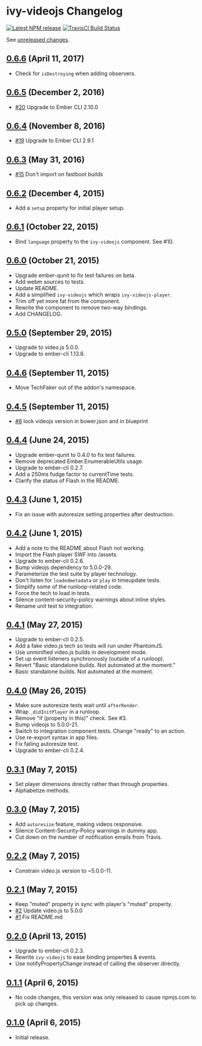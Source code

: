 # ivy-videojs Changelog

[![Latest NPM release][npm-badge]][npm-badge-url]
[![TravisCI Build Status][travis-badge]][travis-badge-url]

[npm-badge-url]: https://www.npmjs.com/package/ivy-videojs
[npm-badge]: https://img.shields.io/npm/v/ivy-videojs.svg
[travis-badge-url]: https://travis-ci.org/IvyApp/ivy-videojs
[travis-badge]: https://travis-ci.org/IvyApp/ivy-videojs.svg?branch=master

See [unreleased changes][HEAD].

## [0.6.6][] (April 11, 2017)

  * Check for `isDestroying` when adding observers.

## [0.6.5][] (December 2, 2016)

  * [#20](https://github.com/IvyApp/ivy-videojs/pull/20) Upgrade to Ember CLI 2.10.0

## [0.6.4][] (November 8, 2016)

  * [#19](https://github.com/IvyApp/ivy-videojs/pull/19) Upgrade to Ember CLI 2.9.1

## [0.6.3][] (May 31, 2016)

  * [#15](https://github.com/IvyApp/ivy-videojs/pull/15) Don't import on fastboot builds

## [0.6.2][] (December 4, 2015)

  * Add a `setup` property for initial player setup.

## [0.6.1][] (October 22, 2015)

  * Bind `language` property to the `ivy-videojs` component. See #10.

## [0.6.0][] (October 21, 2015)

  * Upgrade ember-qunit to fix test failures on beta.
  * Add webm sources to tests.
  * Update README.
  * Add a simplified `ivy-videojs` which wraps `ivy-videojs-player`.
  * Trim off yet more fat from the component.
  * Rewrite the component to remove two-way bindings.
  * Add CHANGELOG.

## [0.5.0][] (September 29, 2015)

  * Upgrade to video.js 5.0.0.
  * Upgrade to ember-cli 1.13.8.

## [0.4.6][] (September 11, 2015)

  * Move TechFaker out of the addon's namespace.

## [0.4.5][] (September 11, 2015)

  * [#6](https://github.com/IvyApp/ivy-videojs/pull/6) lock videojs version in bower.json and in blueprint

## [0.4.4][] (June 24, 2015)

  * Upgrade ember-qunit to 0.4.0 to fix test failures.
  * Remove deprecated Ember.EnumerableUtils usage.
  * Upgrade to ember-cli 0.2.7.
  * Add a 250ms fudge factor to currentTime tests.
  * Clarify the status of Flash in the README.

## [0.4.3][] (June 1, 2015)

  * Fix an issue with autoresize setting properties after destruction.

## [0.4.2][] (June 1, 2015)

  * Add a note to the README about Flash not working.
  * Import the Flash player SWF into /assets.
  * Upgrade to ember-cli 0.2.6.
  * Bump videojs dependency to 5.0.0-29.
  * Parameterize the test suite by player technology.
  * Don't listen for `loadedmetadata` or `play` in timeupdate tests.
  * Simplify some of the runloop-related code.
  * Force the tech to load in tests.
  * Silence content-security-policy warnings about inline styles.
  * Rename unit test to integration.

## [0.4.1][] (May 27, 2015)

  * Upgrade to ember-cli 0.2.5.
  * Add a fake video.js tech so tests will run under PhantomJS.
  * Use unminified video.js builds in development mode.
  * Set up event listeners synchronously (outside of a runloop).
  * Revert "Basic standalone builds. Not automated at the moment."
  * Basic standalone builds. Not automated at the moment.

## [0.4.0][] (May 26, 2015)

  * Make sure autoresize tests wait until `afterRender`.
  * Wrap `_didInitPlayer` in a runloop.
  * Remove "if (property in this)" check. See #3.
  * Bump videojs to 5.0.0-21.
  * Switch to integration component tests. Change "ready" to an action.
  * Use re-export syntax in app files.
  * Fix failing autoresize test.
  * Upgrade to ember-cli 0.2.4.

## [0.3.1][] (May 7, 2015)

  * Set player dimensions directly rather than through properties.
  * Alphabetize methods.

## [0.3.0][] (May 7, 2015)

  * Add `autoresize` feature, making videos responsive.
  * Silence Content-Security-Policy warnings in dummy app.
  * Cut down on the number of notification emails from Travis.

## [0.2.2][] (May 7, 2015)

  * Constrain video.js version to ~5.0.0-11.

## [0.2.1][] (May 7, 2015)

  * Keep "muted" property in sync with player's "muted" property.
  * [#2](https://github.com/IvyApp/ivy-videojs/pull/2) Update video.js to 5.0.0
  * [#1](https://github.com/IvyApp/ivy-videojs/pull/1) Fix README.md

## [0.2.0][] (April 13, 2015)

  * Upgrade to ember-cli 0.2.3.
  * Rewrite `ivy-videojs` to ease binding properties & events.
  * Use notifyPropertyChange instead of calling the observer directly.

## [0.1.1][] (April 6, 2015)

  * No code changes, this version was only released to cause npmjs.com to pick up changes.

## [0.1.0][] (April 6, 2015)

  * Initial release.

[0.1.0]: https://github.com/IvyApp/ivy-videojs/tree/v0.1.0
[0.1.1]: https://github.com/IvyApp/ivy-videojs/compare/v0.1.0...v0.1.1
[0.2.0]: https://github.com/IvyApp/ivy-videojs/compare/v0.1.1...v0.2.0
[0.2.1]: https://github.com/IvyApp/ivy-videojs/compare/v0.2.0...v0.2.1
[0.2.2]: https://github.com/IvyApp/ivy-videojs/compare/v0.2.1...v0.2.2
[0.3.0]: https://github.com/IvyApp/ivy-videojs/compare/v0.2.2...v0.3.0
[0.3.1]: https://github.com/IvyApp/ivy-videojs/compare/v0.3.0...v0.3.1
[0.4.0]: https://github.com/IvyApp/ivy-videojs/compare/v0.3.1...v0.4.0
[0.4.1]: https://github.com/IvyApp/ivy-videojs/compare/v0.4.0...v0.4.1
[0.4.2]: https://github.com/IvyApp/ivy-videojs/compare/v0.4.1...v0.4.2
[0.4.3]: https://github.com/IvyApp/ivy-videojs/compare/v0.4.2...v0.4.3
[0.4.4]: https://github.com/IvyApp/ivy-videojs/compare/v0.4.3...v0.4.4
[0.4.5]: https://github.com/IvyApp/ivy-videojs/compare/v0.4.4...v0.4.5
[0.4.6]: https://github.com/IvyApp/ivy-videojs/compare/v0.4.5...v0.4.6
[0.5.0]: https://github.com/IvyApp/ivy-videojs/compare/v0.4.6...v0.5.0
[0.6.0]: https://github.com/IvyApp/ivy-videojs/compare/v0.5.0...v0.6.0
[0.6.1]: https://github.com/IvyApp/ivy-videojs/compare/v0.6.0...v0.6.1
[0.6.2]: https://github.com/IvyApp/ivy-videojs/compare/v0.6.1...v0.6.2
[0.6.3]: https://github.com/IvyApp/ivy-videojs/compare/v0.6.2...v0.6.3
[0.6.4]: https://github.com/IvyApp/ivy-videojs/compare/v0.6.3...v0.6.4
[0.6.5]: https://github.com/IvyApp/ivy-videojs/compare/v0.6.4...v0.6.5
[0.6.6]: https://github.com/IvyApp/ivy-videojs/compare/v0.6.5...v0.6.6
[HEAD]: https://github.com/IvyApp/ivy-videojs/compare/v0.6.6...master
